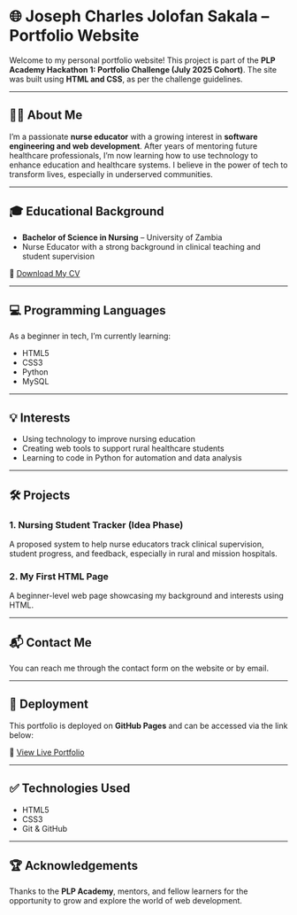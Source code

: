 # 🌐 Joseph Charles Jolofan Sakala – Portfolio Website

Welcome to my personal portfolio website! This project is part of the **PLP Academy Hackathon 1: Portfolio Challenge (July 2025 Cohort)**. The site was built using **HTML and CSS**, as per the challenge guidelines.

---

## 👨‍⚕️ About Me

I’m a passionate **nurse educator** with a growing interest in **software engineering and web development**. After years of mentoring future healthcare professionals, I’m now learning how to use technology to enhance education and healthcare systems. I believe in the power of tech to transform lives, especially in underserved communities.

---

## 🎓 Educational Background

- **Bachelor of Science in Nursing** – University of Zambia
- Nurse Educator with a strong background in clinical teaching and student supervision

📄 [Download My CV](docs/CJJSakala_CV.pdf)

---

## 💻 Programming Languages

As a beginner in tech, I’m currently learning:

- HTML5
- CSS3
- Python
- MySQL

---

## 💡 Interests

- Using technology to improve nursing education
- Creating web tools to support rural healthcare students
- Learning to code in Python for automation and data analysis

---

## 🛠️ Projects

### 1. Nursing Student Tracker (Idea Phase)
A proposed system to help nurse educators track clinical supervision, student progress, and feedback, especially in rural and mission hospitals.

### 2. My First HTML Page
A beginner-level web page showcasing my background and interests using HTML.

---

## 📬 Contact Me

You can reach me through the contact form on the website or by email.

---

## 🚀 Deployment

This portfolio is deployed on **GitHub Pages** and can be accessed via the link below:

🔗 [View Live Portfolio](https://jolofan.github.io/Hackathon1_Portfolio_Challenge/)

---

## ✅ Technologies Used

- HTML5
- CSS3
- Git & GitHub

---

## 🏆 Acknowledgements

Thanks to the **PLP Academy**, mentors, and fellow learners for the opportunity to grow and explore the world of web development.
